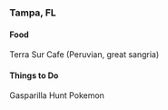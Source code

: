 
### Tampa, FL

#### Food
Terra Sur Cafe (Peruvian, great sangria)

#### Things to Do
Gasparilla
Hunt Pokemon
